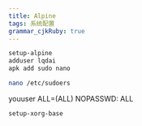```yaml
---
title: Alpine 
tags: 系统配置
grammar_cjkRuby: true
---
```

``` sh
setup-alpine
adduser lqdai
apk add sudo nano
```
``` sh
nano /etc/sudoers
```
youuser            ALL=(ALL)                NOPASSWD: ALL


``` sh
setup-xorg-base


```